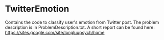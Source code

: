 # TwitterEmotion
Contains the code to classify user's emotion from Twitter post.
The problem description is in ProblemDescription.txt.
A short report can be found here:
https://sites.google.com/site/longluupsych/home
